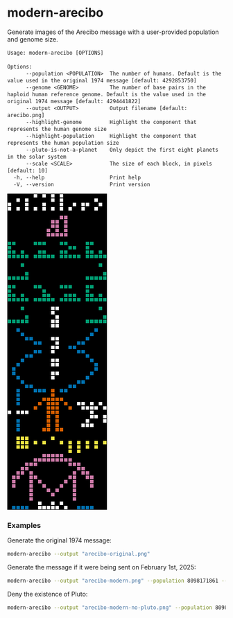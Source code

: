 # modern-arecibo

Generate images of the Arecibo message with a user-provided population and genome size.

```
Usage: modern-arecibo [OPTIONS]

Options:
      --population <POPULATION>  The number of humans. Default is the value used in the original 1974 message [default: 4292853750]
      --genome <GENOME>          The number of base pairs in the haploid human reference genome. Default is the value used in the original 1974 message [default: 4294441822]
      --output <OUTPUT>          Output filename [default: arecibo.png]
      --highlight-genome         Highlight the component that represents the human genome size
      --highlight-population     Highlight the component that represents the human population size
      --pluto-is-not-a-planet    Only depict the first eight planets in the solar system
      --scale <SCALE>            The size of each block, in pixels [default: 10]
  -h, --help                     Print help
  -V, --version                  Print version
```

![The Arecibo message with updated genome and population sizes](images/modern.png)

### Examples

Generate the original 1974 message:  

```bash
modern-arecibo --output "arecibo-original.png"
```

Generate the message if it were being sent on February 1st, 2025:

```bash
modern-arecibo --output "arecibo-modern.png" --population 8098171861 --genome 3117275501
```

Deny the existence of Pluto:

```bash
modern-arecibo --output "arecibo-modern-no-pluto.png" --population 8098171861 --genome 3117275501 --pluto-is-not-a-planet
```
